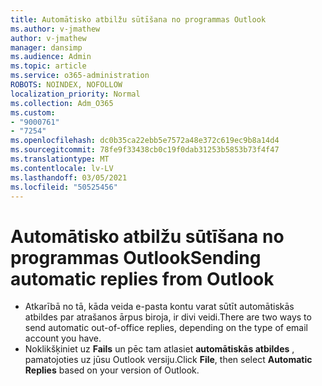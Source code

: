 ```yaml
---
title: Automātisko atbilžu sūtīšana no programmas Outlook
ms.author: v-jmathew
author: v-jmathew
manager: dansimp
ms.audience: Admin
ms.topic: article
ms.service: o365-administration
ROBOTS: NOINDEX, NOFOLLOW
localization_priority: Normal
ms.collection: Adm_O365
ms.custom:
- "9000761"
- "7254"
ms.openlocfilehash: dc0b35ca22ebb5e7572a48e372c619ec9b8a14d4
ms.sourcegitcommit: 78fe9f33438cb0c19f0dab31253b5853b73f4f47
ms.translationtype: MT
ms.contentlocale: lv-LV
ms.lasthandoff: 03/05/2021
ms.locfileid: "50525456"
---
```

# <a name="sending-automatic-replies-from-outlook"></a><span data-ttu-id="f0efe-102">Automātisko atbilžu sūtīšana no programmas Outlook</span><span class="sxs-lookup"><span data-stu-id="f0efe-102">Sending automatic replies from Outlook</span></span>

- <span data-ttu-id="f0efe-103">Atkarībā no tā, kāda veida e-pasta kontu varat sūtīt automātiskās atbildes par atrašanos ārpus biroja, ir divi veidi.</span><span class="sxs-lookup"><span data-stu-id="f0efe-103">There are two ways to send automatic out-of-office replies, depending on the type of email account you have.</span></span>
- <span data-ttu-id="f0efe-104">Noklikšķiniet uz **Fails** un pēc tam atlasiet **automātiskās atbildes** , pamatojoties uz jūsu Outlook versiju.</span><span class="sxs-lookup"><span data-stu-id="f0efe-104">Click **File**, then select **Automatic Replies** based on your version of Outlook.</span></span>
